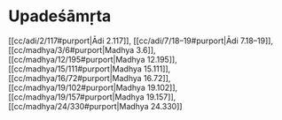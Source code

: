 # Upadeśāmṛta

[[cc/adi/2/117#purport|Ādi 2.117]], [[cc/adi/7/18–19#purport|Ādi 7.18–19]], [[cc/madhya/3/6#purport|Madhya 3.6]], [[cc/madhya/12/195#purport|Madhya 12.195]], [[cc/madhya/15/111#purport|Madhya 15.111]], [[cc/madhya/16/72#purport|Madhya 16.72]], [[cc/madhya/19/102#purport|Madhya 19.102]], [[cc/madhya/19/157#purport|Madhya 19.157]], [[cc/madhya/24/330#purport|Madhya 24.330]]

